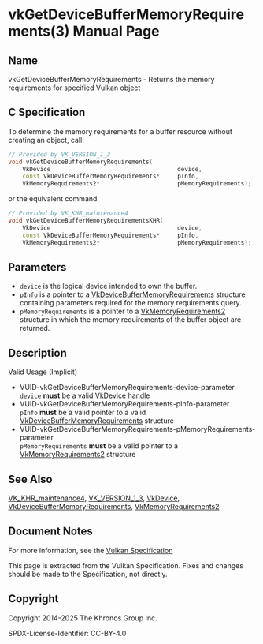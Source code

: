 # vkGetDeviceBufferMemoryRequirements(3) Manual Page

## Name

vkGetDeviceBufferMemoryRequirements - Returns the memory requirements for specified Vulkan object



## [](#_c_specification)C Specification

To determine the memory requirements for a buffer resource without creating an object, call:

```c++
// Provided by VK_VERSION_1_3
void vkGetDeviceBufferMemoryRequirements(
    VkDevice                                    device,
    const VkDeviceBufferMemoryRequirements*     pInfo,
    VkMemoryRequirements2*                      pMemoryRequirements);
```

or the equivalent command

```c++
// Provided by VK_KHR_maintenance4
void vkGetDeviceBufferMemoryRequirementsKHR(
    VkDevice                                    device,
    const VkDeviceBufferMemoryRequirements*     pInfo,
    VkMemoryRequirements2*                      pMemoryRequirements);
```

## [](#_parameters)Parameters

- `device` is the logical device intended to own the buffer.
- `pInfo` is a pointer to a [VkDeviceBufferMemoryRequirements](https://registry.khronos.org/vulkan/specs/latest/man/html/VkDeviceBufferMemoryRequirements.html) structure containing parameters required for the memory requirements query.
- `pMemoryRequirements` is a pointer to a [VkMemoryRequirements2](https://registry.khronos.org/vulkan/specs/latest/man/html/VkMemoryRequirements2.html) structure in which the memory requirements of the buffer object are returned.

## [](#_description)Description

Valid Usage (Implicit)

- [](#VUID-vkGetDeviceBufferMemoryRequirements-device-parameter)VUID-vkGetDeviceBufferMemoryRequirements-device-parameter  
  `device` **must** be a valid [VkDevice](https://registry.khronos.org/vulkan/specs/latest/man/html/VkDevice.html) handle
- [](#VUID-vkGetDeviceBufferMemoryRequirements-pInfo-parameter)VUID-vkGetDeviceBufferMemoryRequirements-pInfo-parameter  
  `pInfo` **must** be a valid pointer to a valid [VkDeviceBufferMemoryRequirements](https://registry.khronos.org/vulkan/specs/latest/man/html/VkDeviceBufferMemoryRequirements.html) structure
- [](#VUID-vkGetDeviceBufferMemoryRequirements-pMemoryRequirements-parameter)VUID-vkGetDeviceBufferMemoryRequirements-pMemoryRequirements-parameter  
  `pMemoryRequirements` **must** be a valid pointer to a [VkMemoryRequirements2](https://registry.khronos.org/vulkan/specs/latest/man/html/VkMemoryRequirements2.html) structure

## [](#_see_also)See Also

[VK\_KHR\_maintenance4](https://registry.khronos.org/vulkan/specs/latest/man/html/VK_KHR_maintenance4.html), [VK\_VERSION\_1\_3](https://registry.khronos.org/vulkan/specs/latest/man/html/VK_VERSION_1_3.html), [VkDevice](https://registry.khronos.org/vulkan/specs/latest/man/html/VkDevice.html), [VkDeviceBufferMemoryRequirements](https://registry.khronos.org/vulkan/specs/latest/man/html/VkDeviceBufferMemoryRequirements.html), [VkMemoryRequirements2](https://registry.khronos.org/vulkan/specs/latest/man/html/VkMemoryRequirements2.html)

## [](#_document_notes)Document Notes

For more information, see the [Vulkan Specification](https://registry.khronos.org/vulkan/specs/latest/html/vkspec.html#vkGetDeviceBufferMemoryRequirements)

This page is extracted from the Vulkan Specification. Fixes and changes should be made to the Specification, not directly.

## [](#_copyright)Copyright

Copyright 2014-2025 The Khronos Group Inc.

SPDX-License-Identifier: CC-BY-4.0